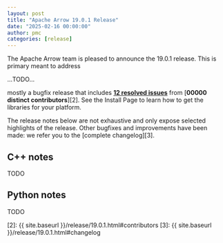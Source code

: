 ```yaml
---
layout: post
title: "Apache Arrow 19.0.1 Release"
date: "2025-02-16 00:00:00"
author: pmc
categories: [release]
---
```

<!--
{% comment %}
Licensed to the Apache Software Foundation (ASF) under one or more
contributor license agreements.  See the NOTICE file distributed with
this work for additional information regarding copyright ownership.
The ASF licenses this file to you under the Apache License, Version 2.0
(the "License"); you may not use this file except in compliance with
the License.  You may obtain a copy of the License at

http://www.apache.org/licenses/LICENSE-2.0

Unless required by applicable law or agreed to in writing, software
distributed under the License is distributed on an "AS IS" BASIS,
WITHOUT WARRANTIES OR CONDITIONS OF ANY KIND, either express or implied.
See the License for the specific language governing permissions and
limitations under the License.
{% endcomment %}
-->


The Apache Arrow team is pleased to announce the 19.0.1 release.
This is primary meant to address


 ...TODO...


mostly a bugfix release that includes [**12 resolved issues**][1]
from [**00000 distinct contributors**][2]. See the Install Page to learn how to
get the libraries for your platform.

The release notes below are not exhaustive and only expose selected highlights
of the release. Other bugfixes and improvements have been made: we refer
you to the [complete changelog][3].

## C++ notes

TODO

## Python notes

TODO



[1]: https://github.com/apache/arrow/milestone/68?closed=1
[2]: {{ site.baseurl }}/release/19.0.1.html#contributors
[3]: {{ site.baseurl }}/release/19.0.1.html#changelog
